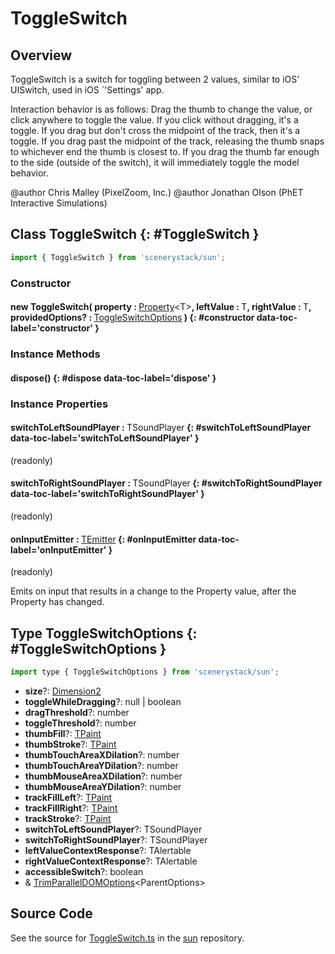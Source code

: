 # ToggleSwitch

## Overview

ToggleSwitch is a switch for toggling between 2 values, similar to iOS' UISwitch, used in iOS `'Settings' app.

Interaction behavior is as follows:
Drag the thumb to change the value, or click anywhere to toggle the value.
If you click without dragging, it's a toggle.
If you drag but don't cross the midpoint of the track, then it's a toggle.
If you drag past the midpoint of the track, releasing the thumb snaps to whichever end the thumb is closest to.
If you drag the thumb far enough to the side (outside of the switch), it will immediately toggle the model behavior.

@author Chris Malley (PixelZoom, Inc.)
@author Jonathan Olson (PhET Interactive Simulations)

## Class ToggleSwitch {: #ToggleSwitch }


```js
import { ToggleSwitch } from 'scenerystack/sun';
```
### Constructor

#### new ToggleSwitch( property : <span style="font-weight: 400;">[Property](../axon/Property.md)&lt;T&gt;</span>, leftValue : <span style="font-weight: 400;">T</span>, rightValue : <span style="font-weight: 400;">T</span>, providedOptions? : <span style="font-weight: 400;">[ToggleSwitchOptions](../sun/ToggleSwitch.md#ToggleSwitchOptions)</span> ) {: #constructor data-toc-label='constructor' }

### Instance Methods

#### dispose() {: #dispose data-toc-label='dispose' }

### Instance Properties

#### switchToLeftSoundPlayer : <span style="font-weight: 400;">TSoundPlayer</span> {: #switchToLeftSoundPlayer data-toc-label='switchToLeftSoundPlayer' }

(readonly)

#### switchToRightSoundPlayer : <span style="font-weight: 400;">TSoundPlayer</span> {: #switchToRightSoundPlayer data-toc-label='switchToRightSoundPlayer' }

(readonly)

#### onInputEmitter : <span style="font-weight: 400;">[TEmitter](../axon/TEmitter.md)</span> {: #onInputEmitter data-toc-label='onInputEmitter' }

(readonly)

Emits on input that results in a change to the Property value, after the Property has changed.



## Type ToggleSwitchOptions {: #ToggleSwitchOptions }


```js
import type { ToggleSwitchOptions } from 'scenerystack/sun';
```


- **size**?: [Dimension2](../dot/Dimension2.md)
- **toggleWhileDragging**?: <span style="color: hsla(calc(var(--md-hue) + 180deg),80%,40%,1);">null</span> | <span style="color: hsla(calc(var(--md-hue) + 180deg),80%,40%,1);">boolean</span>
- **dragThreshold**?: <span style="color: hsla(calc(var(--md-hue) + 180deg),80%,40%,1);">number</span>
- **toggleThreshold**?: <span style="color: hsla(calc(var(--md-hue) + 180deg),80%,40%,1);">number</span>
- **thumbFill**?: [TPaint](../scenery/TPaint.md)
- **thumbStroke**?: [TPaint](../scenery/TPaint.md)
- **thumbTouchAreaXDilation**?: <span style="color: hsla(calc(var(--md-hue) + 180deg),80%,40%,1);">number</span>
- **thumbTouchAreaYDilation**?: <span style="color: hsla(calc(var(--md-hue) + 180deg),80%,40%,1);">number</span>
- **thumbMouseAreaXDilation**?: <span style="color: hsla(calc(var(--md-hue) + 180deg),80%,40%,1);">number</span>
- **thumbMouseAreaYDilation**?: <span style="color: hsla(calc(var(--md-hue) + 180deg),80%,40%,1);">number</span>
- **trackFillLeft**?: [TPaint](../scenery/TPaint.md)
- **trackFillRight**?: [TPaint](../scenery/TPaint.md)
- **trackStroke**?: [TPaint](../scenery/TPaint.md)
- **switchToLeftSoundPlayer**?: TSoundPlayer
- **switchToRightSoundPlayer**?: TSoundPlayer
- **leftValueContextResponse**?: TAlertable
- **rightValueContextResponse**?: TAlertable
- **accessibleSwitch**?: <span style="color: hsla(calc(var(--md-hue) + 180deg),80%,40%,1);">boolean</span>
- &amp; [TrimParallelDOMOptions](../scenery/ParallelDOM.md#TrimParallelDOMOptions)&lt;ParentOptions&gt;




## Source Code

See the source for [ToggleSwitch.ts](https://github.com/phetsims/sun/blob/main/js/ToggleSwitch.ts) in the [sun](https://github.com/phetsims/sun) repository.
